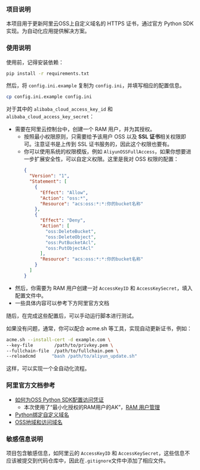 ### 项目说明
本项目用于更新阿里云OSS上自定义域名的 HTTPS 证书，通过官方 Python SDK 实现。为自动化应用提供解决方案。



### 使用说明

使用前，记得安装依赖：

```bash
pip install -r requirements.txt
```

然后，将 `config.ini.example` 复制为 `config.ini`，并填写相应的配置信息。
```bash
cp config.ini.example config.ini
```

对于其中的 `alibaba_cloud_access_key_id` 和 `alibaba_cloud_access_key_secret`：
- 需要在阿里云控制台中，创建一个 RAM 用户，并为其授权。
  - 按照最小权限原则，只需要给予该用户 OSS 以及 **SSL 证书**相关权限即可。注意证书是上传到 SSL 证书服务的，因此这个权限也要有。
  - 你可以使用系统的权限模版，例如 `AliyunOSSFullAccess`，如果你想要进一步扩展安全性，可以自定义权限。这里是我对 OSS 权限的配置：
    ```json
    {
      "Version": "1",
      "Statement": [
        {
          "Effect": "Allow",
          "Action": "oss:*",
          "Resource": "acs:oss:*:*:你的bucket名称"
        },
        {
          "Effect": "Deny",
          "Action": [
            "oss:DeleteBucket",
            "oss:DeleteObject",
            "oss:PutBucketAcl",
            "oss:PutObjectAcl"
          ],
          "Resource": "acs:oss:*:*:你的bucket名称"
        }
      ]
    }
    ```
- 然后，你需要为 RAM 用户创建一对 `AccessKeyID` 和 `AccessKeySecret`，填入配置文件中。
- 一些具体内容可以参考下方阿里官方文档



随后，在完成这些配置后，可以手动运行脚本进行测试。

如果没有问题，通常，你可以配合 acme.sh 等工具，实现自动更新证书，例如：

```bash
acme.sh --install-cert -d example.com \ 
--key-file        /path/to/privkey.pem \  
--fullchain-file  /path/to/fullchain.pem \ 
--reloadcmd      "bash /path/to/aliyun_update.sh"
```

这样，可以实现一个全自动化流程。




### 阿里官方文档参考

- [如何为OSS Python SDK配置访问凭证](https://help.aliyun.com/zh/oss/developer-reference/python-configuration-access-credentials)
  - 本次使用了“最小化授权的RAM用户的AK”，[RAM 用户管理](https://ram.console.aliyun.com/users)
- [Python绑定自定义域名](https://help.aliyun.com/zh/oss/developer-reference/map-custom-domain-names-4)
- [OSS地域和访问域名](https://help.aliyun.com/zh/oss/user-guide/regions-and-endpoints)



### 敏感信息说明

项目包含敏感信息，如阿里云的 `AccessKeyID` 和 `AccessKeySecret`，这些信息不应该被提交到代码仓库中，因此在`.gitignore`文件中添加了相应文件。
